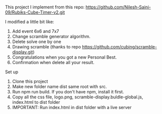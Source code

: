 This project I implement from this repo: https://github.com/Nilesh-Saini-09/Rubiks-Cube-Timer-v2.git

I modified a little bit like: 
1. Add event 6x6 and 7x7
2. Change scramble generator algorithm.
3. Delete solve one by one
4. Drawing scramble (thanks to repo https://github.com/cubing/scramble-display.git)
5. Congratulations when you got a new Personal Best.
6. Confirmation when delete all your result.

Set up
1. Clone this project
2. Make new folder name dist same root with src.
3. Run npm run build. If you don't have npm, install it first.
4. Copy all the css file, logo.png, scramble-display.buldle-global.js, index.html to dist folder
5. IMPORTANT: Run index.html in dist folder with a live server
